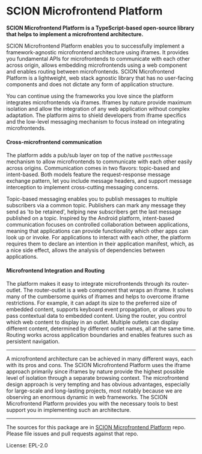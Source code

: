 SCION Microfrontend Platform
============================

**SCION Microfrontend Platform is a TypeScript-based open-source library that helps to implement a microfrontend architecture.**

SCION Microfrontend Platform enables you to successfully implement a framework-agnostic microfrontend architecture using iframes. It provides you fundamental APIs for microfrontends to communicate with each other across origin, allows embedding microfrontends using a web component and enables routing between microfrontends. SCION Microfrontend Platform is a lightweight, web stack agnostic library that has no user-facing components and does not dictate any form of application structure.

You can continue using the frameworks you love since the platform integrates microfrontends via iframes. Iframes by nature provide maximum isolation and allow the integration of any web application without complex adaptation. The platform aims to shield developers from iframe specifics and the low-level messaging mechanism to focus instead on integrating microfrontends.

#### Cross-microfrontend communication

The platform adds a pub/sub layer on top of the native `postMessage` mechanism to allow microfrontends to communicate with each other easily across origins. Communication comes in two flavors: topic-based and intent-based. Both models feature the request-response message exchange pattern, let you include message headers, and support message interception to implement cross-cutting messaging concerns.

Topic-based messaging enables you to publish messages to multiple subscribers via a common topic. Publishers can mark any message they send as 'to be retained', helping new subscribers get the last message published on a topic. Inspired by the Android platform, intent-based communication focuses on controlled collaboration between applications, meaning that applications can provide functionality which other apps can look up or invoke. For applications to interact with each other, the platform requires them to declare an intention in their application manifest, which, as a nice side effect, allows the analysis of dependencies between applications.

#### Microfrontend Integration and Routing

The platform makes it easy to integrate microfrontends through its router-outlet. The router-outlet is a web component that wraps an iframe. It solves many of the cumbersome quirks of iframes and helps to overcome iframe restrictions. For example, it can adapt its size to the preferred size of embedded content, supports keyboard event propagation, or allows you to pass contextual data to embedded content. Using the router, you control which web content to display in an outlet. Multiple outlets can display different content, determined by different outlet names, all at the same time. Routing works across application boundaries and enables features such as persistent navigation.

***
A microfrontend architecture can be achieved in many different ways, each with its pros and cons. The SCION Microfrontend Platform uses the iframe approach primarily since iframes by nature provide the highest possible level of isolation through a separate browsing context. The microfrontend design approach is very tempting and has obvious advantages, especially for large-scale and long-lasting projects, most notably because we are observing an enormous dynamic in web frameworks. The SCION Microfrontend Platform provides you with the necessary tools to best support you in implementing such an architecture.
***

The sources for this package are in [SCION Microfrontend Platform](https://github.com/SchweizerischeBundesbahnen/scion-microfrontend-platform) repo. Please file issues and pull requests against that repo.

License: EPL-2.0
